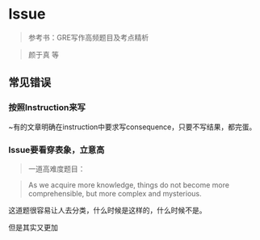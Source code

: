 # Issue

> 参考书：GRE写作高频题目及考点精析

> 颜于真 等

## 常见错误

### 按照Instruction来写

~有的文章明确在instruction中要求写consequence，只要不写结果，都完蛋。

### Issue要看穿表象，立意高
> 一道高难度题目：

> As we acquire more knowledge, things do not become more comprehensible, but more complex and mysterious.

这道题很容易让人去分类，什么时候是这样的，什么时候不是。

但是其实又更加
